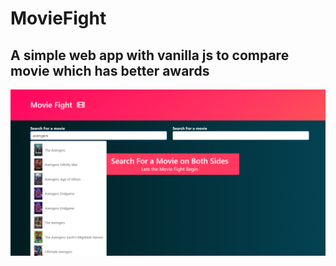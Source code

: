 # MovieFight
## A simple web app with vanilla js to compare movie which has better awards
![sample](./images/1.png)